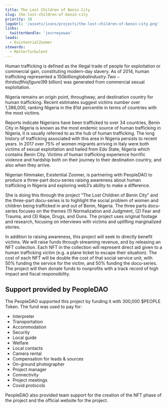 ```yaml
---
title: The Lost Children of Benin City
slug: the-lost-children-of-benin-city
priority: 10
logoUrl: '/assets/icons/projects/the-lost-children-of-benin-city.png'
links:
  twitterHandle: 'journeyowaa'
leads:
  - ExistentialZoomer
stewards:
  - MatterTurbulent
---
```


Human trafficking is defined as the illegal trade of people for exploitation or commercial gain, constituting modern-day slavery. As of 2014, human trafficking represented a $150 billion global industry. Two-thirds of this figure ($99 billion) was generated from commercial sexual exploitation.

Nigeria remains an origin point, throughway, and destination country for human trafficking. Recent estimates suggest victims number over 1,386,000, ranking Nigeria in the 81st percentile in terms of countries with the most victims.

Reports indicate Nigerians have been trafficked to over 34 countries, Benin City in Nigeria is known as the most endemic source of human trafficking in Nigeria, it is usually referred to as the hub of human trafficking. The long history of trafficking associated with this area in Nigeria persists to recent years. In 2017 over 75% of women migrants arriving in Italy were both victims of sexual exploitation and hailed from Edo State, Nigeria which contains Benin City. Victims of human trafficking experience horrific violence and hardship both on their journey to their destination country, and also when they arrive.

Nigerian filmmaker, Existential Zoomer, is partnering with PeopleDAO to produce a three-part docu-series raising awareness about human trafficking in Nigeria and exploring web3’s ability to make a difference.

She is doing this through the project “The Lost Children of Benin City” and the three-part docu-series is to highlight the social problem of women and children being trafficked in and out of Benin, Nigeria. The three parts docu-series focuses on the themes (1) Normalization and Judgment, (2) Fear and Trauma, and (3) Rape, Drugs, and Guns. The project uses original footage and research, focusing on interviews with victims and uplifting marginalized stories.

In addition to raising awareness, this project will seek to directly benefit victims. We will raise funds through streaming revenue, and by releasing an NFT collection. Each NFT in the collection will represent direct aid given to a human trafficking victim (e.g. a plane ticket to escape their situation). The cost of each NFT will be double the cost of that social service unit, with 50% funding the service for the victim, and 50% funding the docu-series. The project will then donate funds to nonprofits with a track record of high impact and fiscal responsibility.

## Support provided by PeopleDAO

The PeopleDAO supported this project by funding it with 300,000 $PEOPLE Token. The fund was used to pay for:

- Interpreter
- Transportation
- Accommodation
- Security
- Local guide
- Welfare
- Local contacts
- Camera rental
- Compensation for leads & sources
- On-ground photographer
- Project manager
- Connectivity
- Project meetings
- Covid protocols

PeopleDAO also provided team support for the creation of the NFT phase of the project and the official website for the project.
